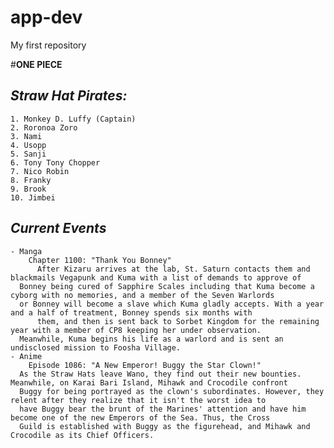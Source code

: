 # app-dev
My first repository

#**ONE PIECE**

## ***Straw Hat Pirates:***
    1. Monkey D. Luffy (Captain)
    2. Roronoa Zoro
    3. Nami
    4. Usopp
    5. Sanji
    6. Tony Tony Chopper
    7. Nico Robin
    8. Franky
    9. Brook
    10. Jimbei

## ***Current Events***
    - Manga 
        Chapter 1100: "Thank You Bonney"
          After Kizaru arrives at the lab, St. Saturn contacts them and blackmails Vegapunk and Kuma with a list of demands to approve of
	  Bonney being cured of Sapphire Scales including that Kuma become a cyborg with no memories, and a member of the Seven Warlords
   	  or Bonney will become a slave which Kuma gladly accepts. With a year and a half of treatment, Bonney spends six months with 
      	  them, and then is sent back to Sorbet Kingdom for the remaining year with a member of CP8 keeping her under observation.
	  Meanwhile, Kuma begins his life as a warlord and is sent an undisclosed mission to Foosha Village.
    - Anime
        Episode 1086: "A New Emperor! Buggy the Star Clown!"
	  As the Straw Hats leave Wano, they find out their new bounties. Meanwhile, on Karai Bari Island, Mihawk and Crocodile confront
   	  Buggy for being portrayed as the clown's subordinates. However, they relent after they realize that it isn't the worst idea to
	  have Buggy bear the brunt of the Marines' attention and have him become one of the new Emperors of the Sea. Thus, the Cross
	  Guild is established with Buggy as the figurehead, and Mihawk and Crocodile as its Chief Officers.
		 

